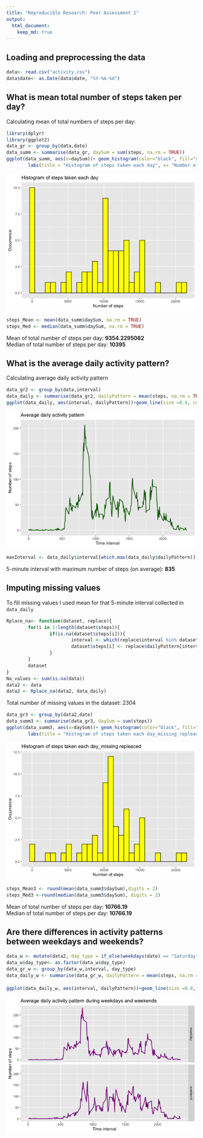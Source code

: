 ```yaml
---
title: "Reproducible Research: Peer Assessment 1"
output: 
  html_document:
    keep_md: true
---
```



## Loading and preprocessing the data


```r
data<- read.csv("activity.csv")
data$date<- as.Date(data$date, "%Y-%m-%d")
```

## What is mean total number of steps taken per day?
Calculating mean of total numbers of steps per day:

```r
library(dplyr)
library(ggplot2)
data_gr <- group_by(data,date)
data_summ <- summarise(data_gr, daySum = sum(steps, na.rm = TRUE))
ggplot(data_summ, aes(x=daySum))+ geom_histogram(color="black", fill="yellow")+ 
        labs(title = "Histogram of steps taken each day", x= "Number of steps", y="Occurrence")
```

![](PA1_template_files/figure-html/Histogram1-1.png)<!-- -->

```r
steps_Mean <- mean(data_summ$daySum, na.rm = TRUE)
steps_Med <- median(data_summ$daySum, na.rm = TRUE)
```
Mean of total number of steps per day: **9354.2295082**  
Median of total number of steps per day: **10395**

## What is the average daily activity pattern?
Calculating average daily activity pattern

```r
data_gr2 <- group_by(data,interval)
data_daily <- summarise(data_gr2, dailyPattern = mean(steps, na.rm = TRUE))
ggplot(data_daily, aes(interval, dailyPattern))+geom_line(size =0.8, color = "darkgreen") + labs(title = "Average daily activity pattern", x= "Time interval", y="Number of steps")
```

![](PA1_template_files/figure-html/Averagedaily1-1.png)<!-- -->

```r
maxInterval <- data_daily$interval[which.max(data_daily$dailyPattern)]
```
5-minute interval with maximum number of steps (on average): **835**

## Imputing missing values
To fill missing values I used mean for that 5-minute interval collected in `data_daily`

```r
Rplace_na<- function(dataset, replace){
        for(i in 1:length(dataset$steps)){
                if(is.na(dataset$steps[i])){
                        interval <- which(replace$interval %in% dataset$interval[i])
                        dataset$steps[i] <- replace$dailyPattern[interval]
                }
        }
        dataset
}
Na_values <- sum(is.na(data))
data2 <- data
data2 <- Rplace_na(data2, data_daily)
```
Total number of missing values in the dataset: 2304 


```r
data_gr3 <- group_by(data2,date)
data_summ3 <- summarise(data_gr3, daySum = sum(steps))
ggplot(data_summ3, aes(x=daySum))+ geom_histogram(color="black", fill="yellow")+ 
        labs(title = "Histogram of steps taken each day_missing repleaced", x= "Number of steps", y="Occurrence")
```

![](PA1_template_files/figure-html/Histogram2-1.png)<!-- -->

```r
steps_Mean3 <- round(mean(data_summ3$daySum),digits = 2)
steps_Med3 <-round(median(data_summ3$daySum), digits = 2)
```
Mean of total number of steps per day: **10766.19**  
Median of total number of steps per day: **10766.19**  
## Are there differences in activity patterns between weekdays and weekends?


```r
data_w <- mutate(data2, day_type = if_else(weekdays(date) == "Saturday" | weekdays(date)== "Sunday", "weekend", "weekday"))
data_w$day_type<- as.factor(data_w$day_type)
data_gr_w <- group_by(data_w,interval, day_type)
data_daily_w <- summarise(data_gr_w, dailyPattern = mean(steps, na.rm = TRUE))

ggplot(data_daily_w, aes(interval, dailyPattern))+geom_line(size =0.8, color = "darkmagenta")+ facet_grid(day_type ~.) + labs(title = "Average daily activity pattern during weekdays and weekends", x= "Time interval", y="Number of steps") 
```

![](PA1_template_files/figure-html/Averagedaily2-1.png)<!-- -->

